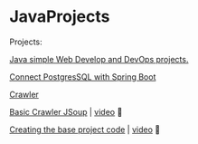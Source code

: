 # JavaProjects

Projects:

[Java simple Web Develop and DevOps projects.](https://gitlab.com/javaprojects595925)

[Connect PostgresSQL with Spring Boot](https://gitlab.com/javaprojects595925/backend_todo/-/tree/v0.0.2/demo?ref_type=heads)

[Crawler](https://github.com/libialany/friendly-crawler)

[Basic Crawler JSoup](https://gitlab.com/javaprojects595925/web-crawler/-/tree/v0.0.0?ref_type=heads) | [video](https://youtu.be/0yn9A2tMKhQ) 👣

[Creating the base project code](https://gitlab.com/javaprojects595925/fullstackapp/-/tree/v0.0.0?ref_type=heads) | [video](https://youtu.be/Imy9SzdZmTs) 🤩
